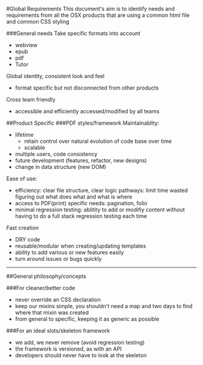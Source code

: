 #Global Requirements
This document's aim is to identify needs and requirements from all the OSX products that are using a common html file and common CSS styling

###General needs
Take specific formats into account 
  - webview
  - epub
  - pdf 
  - Tutor
  
Global identity, consistent look and feel
  - format specific but not disconnected from other products
  
Cross team friendly
  - accessible and efficiently accessed/modified by all teams

##Product Specific
###PDF styles/framework
Maintainablity: 
  - lifetime
    - retain control over natural evolution of code base over time
    - scalable
  - multiple users, code consistency
  - future development (features, refactor, new designs)
  - change in data structure (new DOM)
  
Ease of use: 
  - efficiency: clear file structure, clear logic pathways: limit time wasted figuring out what does what and what is where
  - access to PDF(print) specific needs: pagination, folio
  - minimal regression testing: ablitity to add or modifiy content without having to do a full stack regression testing each time
  
Fast creation
  - DRY code
  - reusable/modular when creating/updating templates
  - ability to add various or new features easily
  - turn around issues or bugs quickly
 
-------- 
##General philosophy/concepts 

###For cleaner/better code
  - never override an CSS declaration
  - keep our mixins simple, you shouldn't need a map and two days to find where that mixin was created  
  - from general to specific, keeping it as generic as possible
  
###For an ideal slots/skeleton framework
  - we add, we never remove (avoid regression testing)
  - the framework is versioned, as with an API
  - developers should never have to look at the skeleton
